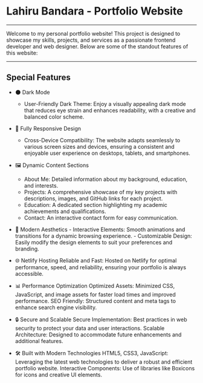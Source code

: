 # Lahiru Bandara - Portfolio Website
---

Welcome to my personal portfolio website! This project is designed to showcase my skills, projects, and services as a passionate frontend developer and web designer. Below are some of the standout features of this website:

---

## Special Features
 - 🌑 Dark Mode
      - User-Friendly Dark Theme: Enjoy a visually appealing dark mode that reduces eye strain and enhances readability, with a creative and balanced color scheme.
   
 - 🚀 Fully Responsive Design
      - Cross-Device Compatibility: The website adapts seamlessly to various screen sizes and devices, ensuring a consistent and enjoyable user experience on desktops, tablets, and smartphones.
        
 - 🖼️ Dynamic Content Sections
      - About Me: Detailed information about my background, education, and interests.
      - Projects: A comprehensive showcase of my key projects with descriptions, images, and GitHub links for each project.
      - Education: A dedicated section highlighting my academic achievements and qualifications.
      - Contact: An interactive contact form for easy communication.
   
 - 🎨 Modern Aesthetics
       -  Interactive Elements: Smooth animations and transitions for a dynamic browsing experience.
       -  Customizable Design: Easily modify the design elements to suit your preferences and branding.
   
 - 🌐 Netlify Hosting
        Reliable and Fast: Hosted on Netlify for optimal performance, speed, and reliability, ensuring your portfolio is always accessible.
   
 - 📊 Performance Optimization
        Optimized Assets: Minimized CSS, JavaScript, and image assets for faster load times and improved performance.
        SEO Friendly: Structured content and meta tags to enhance search engine visibility.
   
 - 🔒 Secure and Scalable
        Secure Implementation: Best practices in web security to protect your data and user interactions.
        Scalable Architecture: Designed to accommodate future enhancements and additional features.
   
 - 🛠️ Built with Modern Technologies
        HTML5, CSS3, JavaScript: Leveraging the latest web technologies to deliver a robust and efficient portfolio website.
        Interactive Components: Use of libraries like Boxicons for icons and creative UI elements.
